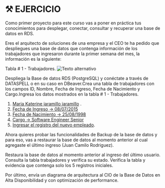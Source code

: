 # ⚒️ EJERCICIO 
Como primer proyecto para este curso vas a poner en práctica tus conocimientos para desplegar, conectar, consultar y recuperar una base de datos en RDS.

Eres el arquitecto de soluciones de una empresa y el CEO te ha pedido que despliegues una base de datos que contenga información de los trabajadores que ingresaron durante la primer semana del mes, la información es la siguiente:

Tabla # 1 - Trabajadores.
 <img src="https://static.platzi.com/media/user_upload/Captura%20de%20pantalla%202018-11-21%20a%20la%28s%29%2013.44.14-88e033f3-d753-415c-bf21-4ebc79910bf5.jpg" alt="Texto alternativo" widht="300">


  Despliega la Base de datos RDS (PostgreSQL) y conéctate a través de DATASPELL o en su caso en DBeaver.Crea una tabla de trabajadores con 
  los campos ID, Nombre, Fecha de Ingreso, Fecha de Nacimiento y Cargo.Ingresa los datos mostrados en la tabla # 1 - Trabajadores.

1. [Maria Katerine jaramillo jaramillo](#ide1) .
2. [Fecha de Ingreso → 08/07/2015](#ide2)
3. [Fecha de Nacimiento → 25/08/1998](#ide3)
3. [Cargo → Software Engineer Senior](#ide4)
4. [Ingresar el registro del nuevo empleado](#id5).

Ahora quieres probar las funcionalidades de Backup de la base de datos y para eso, vas a restaurar la base de datos al momento anterior al cual agregaste el último ingreso (Juan Camilo Rodriguez).

  Restaura la base de datos al momento anterior al ingreso del último usuario.
  Consulta la tabla trabajadores y verifica su estado.
  Verifica la tabla y evidencia que contenga solo los 5 registros iniciales.

Por último, envía un diagrama de arquitectura al CIO de la Base de Datos en Alta Disponibilidad y con optimización de performance.
